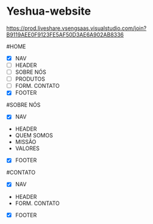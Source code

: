 # Yeshua-website

https://prod.liveshare.vsengsaas.visualstudio.com/join?B9119AEE0F9123FE5AF50D3AE6A902AB8336


#HOME

- [x] NAV
- [ ] HEADER
- [ ] SOBRE NÓS
- [ ] PRODUTOS
- [ ] FORM. CONTATO
- [x] FOOTER

#SOBRE NÓS

- [x] NAV
- HEADER
- QUEM SOMOS
- MISSÃO
- VALORES
- [x] FOOTER

#CONTATO

- [x] NAV
- HEADER
- FORM. CONTATO
- [x] FOOTER

